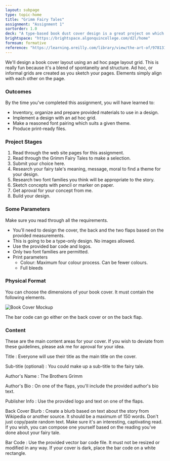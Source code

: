 ```yaml
---
layout: subpage
type: topic-home
title: "Grimm Fairy Tales"
assignment: "Assignment 1"
sortorder: 1.0
deck: "A type-based book dust cover design is a great project on which to use an ad hoc approach to our layout."
brightspace: "https://brightspace.algonquincollege.com/d2l/home"
formsum: formative
reference: "https://learning.oreilly.com/library/view/the-art-of/9781315301532/xhtml/14_Chapter08.xhtml"
---
```

We'll design a book cover layout using an ad hoc page layout grid. This is really fun because it's a blend of spontaneity and structure. Ad hoc, or informal grids are created as you sketch your pages. Elements simply align with each other on the page.

### Outcomes

By the time you've completed this assignment, you will have learned to:

- Inventory, organize and prepare provided materials to use in a design.
- Implement a design with an ad hoc grid.
- Make a reasoned font pairing which suits a given theme.
- Produce print-ready files.

### Project Stages

1. Read through the web site pages for this assignment.
1. Read through the Grimm Fairy Tales to make a selection.
1. Submit your choice here.
1. Research your fairy tale's meaning, message, moral to find a theme for your design.
1. Research two font families you think will be appropriate to the story.
1. Sketch concepts with pencil or marker on paper.
1. Get aproval for your concept from me.
1. Build your design.

### Some Parameters

Make sure you read through all the requirements.

- You'll need to design the cover, the back and the two flaps based on the provided measurements.
- This is going to be a type-only design. No images allowed.
- Use the provided bar code and logos.
- Only two font families are permitted.
- Print parameters
    - Colour: Maximum four colour process. Can be fewer colours.
    - Full bleeds

### Physical Format

You can choose the dimensions of your book cover. It must contain the following elements.

![Book Cover Mockup]({{site.url}}/svg/book-cover-mockup.svg)

The bar code can go either on the back cover or on the back flap.

### Content

These are the main content areas for your cover. If you wish to deviate from these guidelines, please ask me for aproval for your idea.

Title
: Everyone will use their title as the main title on the cover.

Sub-title (optional)
: You could make up a sub-title to the fairy tale.

Author's Name
: The Brothers Grimm

Author's Bio
: On one of the flaps, you'll include the provided author's bio text.

Publisher Info
: Use the provided logo and text on one of the flaps.

Back Cover Blurb
: Create a blurb based on text about the story from Wikipedia or another source. It should be a maximum of 150 words. Don't just copy/paste random text. Make sure it's an interesting, captivating read. If you wish, you can compose one yourself based on the reading you've done about your fairy tale.

Bar Code
: Use the provided vector bar code file. It must not be resized or modified in any way. If your cover is dark, place the bar code on a white rectangle.